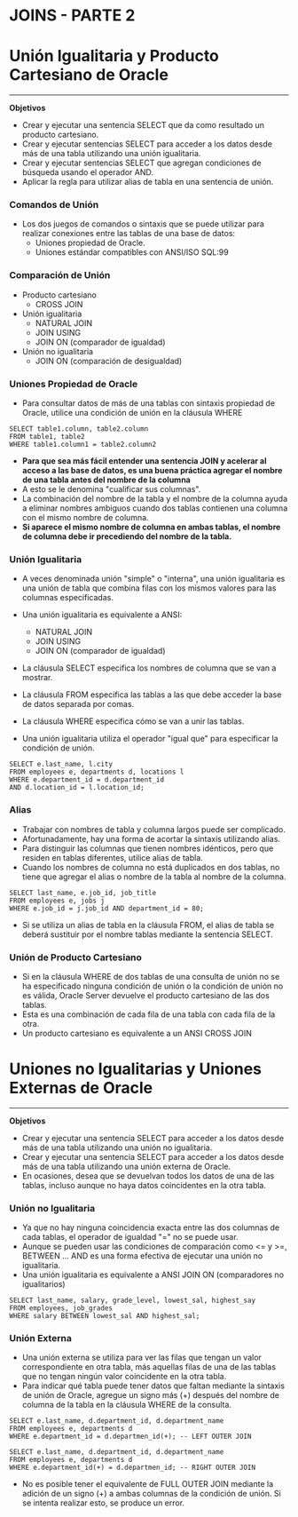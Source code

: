 
# JOINS - PARTE 2

# Unión Igualitaria y Producto Cartesiano de Oracle
-------------------------

**Objetivos**
- Crear y ejecutar una sentencia SELECT que da como resultado un producto cartesiano.
- Crear y ejecutar sentencias SELECT para acceder a los datos desde más de una tabla utilizando una unión igualitaria.
- Crear y ejecutar sentencias SELECT que agregan condiciones de búsqueda usando el operador AND.
- Aplicar la regla para utilizar alias de tabla en una sentencia de unión.
### Comandos de Unión
- Los dos juegos de comandos o sintaxis que se puede utilizar para realizar conexiones entre las tablas de una base de datos:
	- Uniones propiedad de Oracle.
	- Uniones estándar compatibles con ANSI/ISO SQL:99
### Comparación de Unión
- Producto cartesiano
	- CROSS JOIN
- Unión igualitaria
	- NATURAL JOIN
	- JOIN USING
	- JOIN ON (comparador de igualdad)
- Unión no igualitaria
	- JOIN ON (comparación de desigualdad)
### Uniones Propiedad de Oracle
- Para consultar datos de más de una tablas con sintaxis propiedad de Oracle, utilice una condición de unión en la cláusula WHERE

```
SELECT table1.column, table2.column
FROM table1, table2
WHERE table1.column1 = table2.column2
```

- **Para que sea más fácil entender una sentencia JOIN y acelerar al acceso a las base de datos, es una buena práctica agregar el nombre de una tabla antes del nombre de la columna**
- A esto se le denomina "cualificar sus columnas".
- La combinación del nombre de la tabla y el nombre de la columna ayuda a eliminar nombres ambiguos cuando dos tablas contienen una columna con el mismo nombre de columna.
- **Si aparece el mismo nombre de columna en ambas tablas, el nombre de columna debe ir precediendo del nombre de la tabla.**
### **Unión Igualitaria**
- A veces denominada unión "simple" o "interna", una unión igualitaria es una unión de tabla que combina filas con los mismos valores para las columnas especificadas.
- Una unión igualitaria es equivalente a ANSI:
	- NATURAL JOIN
	- JOIN USING
	- JOIN ON (comparador de igualdad)

- La cláusula SELECT especifica los nombres de columna que se van a mostrar.
- La cláusula FROM especifica las tablas a las que debe acceder la base de datos separada por comas.
- La cláusula WHERE especifica cómo se van a unir las tablas.
- Una unión igualitaria utiliza el operador "igual que" para especificar la condición de unión.

```
SELECT e.last_name, l.city
FROM employees e, departments d, locations l
WHERE e.department_id = d.department_id 
AND d.location_id = l.location_id;
```
### Alias
- Trabajar con nombres de tabla y columna largos puede ser complicado.
- Afortunadamente, hay una forma de acortar la sintaxis utilizando alias.
- Para distinguir las columnas que tienen nombres idénticos, pero que residen en tablas diferentes, utilice alias de tabla.
- Cuando los nombres de columna no está duplicados en dos tablas, no tiene que agregar el alias o nombre de la tabla al nombre de la columna.

```
SELECT last_name, e.job_id, job_title
FROM employees e, jobs j
WHERE e.job_id = j.job_id AND department_id = 80;
```

- Si se utiliza un alias de tabla en la cláusula FROM, el alias de tabla se deberá sustituir por el nombre tablas mediante la sentencia SELECT.
### Unión de Producto Cartesiano
- Si en la cláusula WHERE de dos tablas de una consulta de unión no se ha especificado ninguna condición de unión o la condición de unión no es válida, Oracle Server devuelve el producto cartesiano de las dos tablas.
- Esta es una combinación de cada fila de una tabla con cada fila de la otra.
- Un producto cartesiano es equivalente a un ANSI CROSS JOIN

# Uniones no Igualitarias y Uniones Externas de Oracle
-----------------------------------------

**Objetivos**
- Crear y ejecutar una sentencia SELECT para acceder a los datos desde más de una tabla utilizando una unión no igualitaria.
- Crear y ejecutar una sentencia SELECT para acceder a los datos desde más de una tabla utilizando una unión externa de Oracle.
- En ocasiones, desea que se devuelvan todos los datos de una de las tablas, incluso aunque no haya datos coincidentes en la otra tabla.
### **Unión no Igualitaria**
- Ya que no hay ninguna coincidencia exacta entre las dos columnas de cada tablas, el operador de igualdad "=" no se puede usar.
- Aunque se pueden usar las condiciones de comparación como <= y >=, BETWEEN ... AND es una forma efectiva de ejecutar una unión no igualitaria.
- Una unión igualitaria es equivalente a ANSI JOIN ON (comparadores no igualitarios)

```
SELECT last_name, salary, grade_level, lowest_sal, highest_say
FROM employees, job_grades
WHERE salary BETWEEN lowest_sal AND highest_sal;
```
### **Unión Externa**
- Una unión externa se utiliza para ver las filas que tengan un valor correspondiente en otra tabla, más aquellas filas de una de las tablas que no tengan ningún valor coincidente en la otra tabla.
- Para indicar qué tabla puede tener datos que faltan mediante la sintaxis de unión de Oracle, agregue un signo más (+) después del nombre de columna de la tabla en la cláusula WHERE de la consulta.

```
SELECT e.last_name, d.department_id, d.department_name
FROM employees e, departments d
WHERE e.department_id = d.departmen_id(+); -- LEFT OUTER JOIN

SELECT e.last_name, d.department_id, d.department_name
FROM employees e, departments d
WHERE e.department_id(+) = d.departmen_id; -- RIGHT OUTER JOIN
```

- No es posible tener el equivalente de FULL OUTER JOIN mediante la adición de un signo (+) a ambas columnas de la condición de unión. Si se intenta realizar esto, se produce un error.



































































